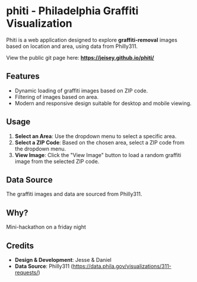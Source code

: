 # phiti - Philadelphia Graffiti Visualization
Phiti is a web application designed to explore **graffiti-removal** images based on location and area, using data from Philly311.

View the public git page here: **https://jeisey.github.io/phiti/**

## Features

- Dynamic loading of graffiti images based on ZIP code.
- Filtering of images based on area.
- Modern and responsive design suitable for desktop and mobile viewing.

## Usage

1. **Select an Area**: Use the dropdown menu to select a specific area.
2. **Select a ZIP Code**: Based on the chosen area, select a ZIP code from the dropdown menu.
3. **View Image**: Click the "View Image" button to load a random graffiti image from the selected ZIP code.

## Data Source

The graffiti images and data are sourced from Philly311.

## Why?

Mini-hackathon on a friday night

## Credits

- **Design & Development**: Jesse & Daniel
- **Data Source**: Philly311 (https://data.phila.gov/visualizations/311-requests/)
